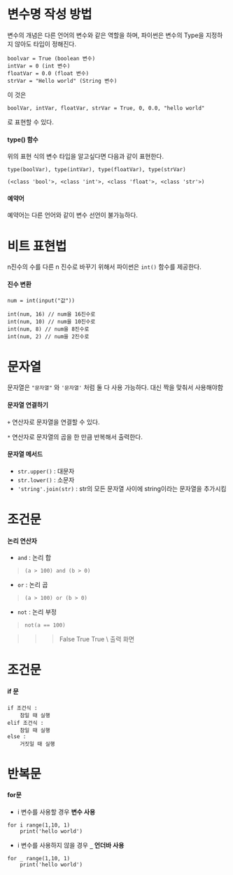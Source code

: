 # 변수명 작성 방법
변수의 개념은 다른 언어의 변수와 같은 역할을 하며, 파이썬은 변수의 Type을 지정하지 않아도 타입이 정해진다.

```
boolvar = True (boolean 변수)
intVar = 0 (int 변수)
floatVar = 0.0 (float 변수)
strVar = "Hello world" (String 변수)
```
이 것은

`boolVar, intVar, floatVar, strVar = True, 0, 0.0, "hello world"`

로 표현할 수 있다.

#### type() 함수
위의 표현 식의 변수 타입을 알고싶다면 다음과 같이 표현한다.

`type(boolVar), type(intVar), type(floatVar), type(strVar)`

`(<class 'bool'>, <class 'int'>, <class 'float'>, <class 'str'>)`

#### 예약어
예약어는 다른 언어와 같이 변수 선언이 불가능하다.

# 비트 표현법

n진수의 수를 다른 n 진수로 바꾸기 위해서 파이썬은 `int()` 함수를 제공한다.

#### 진수 변환

```
num = int(input("값"))

int(num, 16) // num을 16진수로
int(num, 10) // num을 10진수로
int(num, 8) // num을 8진수로
int(num, 2) // num을 2진수로
```

# 문자열

문자열은 `"문자열"` 와 `'문자열'` 처럼 둘 다 사용 가능하다. 대신 짝을 맞춰서 사용해야함

#### 문자열 연결하기

`+` 연산자로 문자열을 연결할 수 있다.

`*` 연산자로 문자열의 곱을 한 만큼 반복해서 출력한다.

#### 문자열 메서드

- `str.upper()` : 대문자
- `str.lower()` : 소문자
- `'string'.join(str)` : str의 모든 문자열 사이에 string이라는 문자열을 추가시킴

# 조건문

#### 논리 연산자

- `and` : 논리 합
> `(a > 100) and (b > 0)`
- `or` : 논리 곱
> `(a > 100) or (b > 0)`
- `not` : 논리 부정
> `not(a == 100)`

>>> False True True \\ 출력 화면

# 조건문

#### if 문
```
if 조건식 :
    참일 때 실행
elif 조건식 :
    참일 때 실행
else : 
    거짓일 때 실행
```

# 반복문

#### for문

- i 변수를 사용할 경우 **변수 사용**

```
for i range(1,10, 1)
    print('hello world')
```

- i 변수를 사용하지 않을 경우 **`_` 언더바 사용**

```
for _ range(1,10, 1)
    print('hello world')
```


